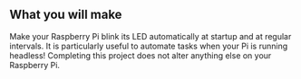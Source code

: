 ## What you will make

Make your Raspberry Pi blink its LED automatically at startup and at regular intervals.
It is particularly useful to automate tasks when your Pi is running headless!
Completing this project does not alter anything else on your Raspberry Pi.
